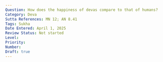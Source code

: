 ```yaml
---
Question: How does the happiness of devas compare to that of humans?
Category: Deva
Sutta References: MN 12; AN 8.41
Tags: Sukha
Date Entered: April 1, 2025
Review Status: Not started
Level: 
Priority: 
Number: 
Draft: true
---
```

